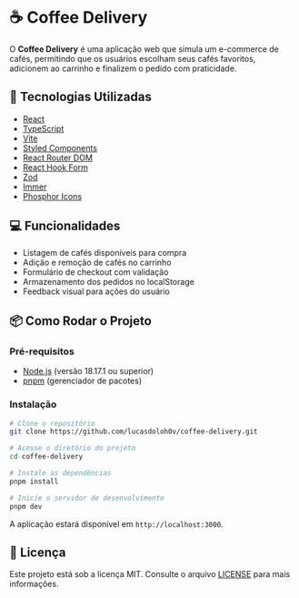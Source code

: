 # ☕ Coffee Delivery

O **Coffee Delivery** é uma aplicação web que simula um e-commerce de cafés, permitindo que os usuários escolham seus cafés favoritos, adicionem ao carrinho e finalizem o pedido com praticidade.

## 🚀 Tecnologias Utilizadas

- [React](https://reactjs.org/)
- [TypeScript](https://www.typescriptlang.org/)
- [Vite](https://vitejs.dev/)
- [Styled Components](https://styled-components.com/)
- [React Router DOM](https://reactrouter.com/)
- [React Hook Form](https://react-hook-form.com/)
- [Zod](https://zod.dev/)
- [Immer](https://immerjs.github.io/immer/)
- [Phosphor Icons](https://phosphoricons.com/)

## 💻 Funcionalidades

- Listagem de cafés disponíveis para compra
- Adição e remoção de cafés no carrinho
- Formulário de checkout com validação
- Armazenamento dos pedidos no localStorage
- Feedback visual para ações do usuário

## 📦 Como Rodar o Projeto

### Pré-requisitos

- [Node.js](https://nodejs.org/) (versão 18.17.1 ou superior)
- [pnpm](https://pnpm.io/) (gerenciador de pacotes)

### Instalação

```bash
# Clone o repositório
git clone https://github.com/lucasdoloh0v/coffee-delivery.git

# Acesse o diretório do projeto
cd coffee-delivery

# Instale as dependências
pnpm install

# Inicie o servidor de desenvolvimento
pnpm dev
```

A aplicação estará disponível em `http://localhost:3000`.

## 📝 Licença

Este projeto está sob a licença MIT. Consulte o arquivo [LICENSE](LICENSE) para mais informações.
